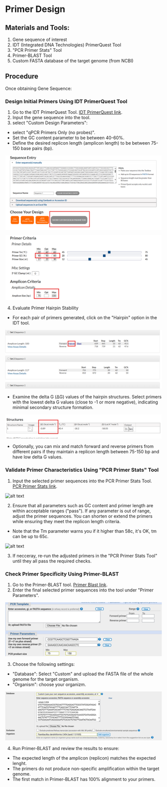 

# Primer Design

## Materials and Tools:
1. Gene sequence of interest
2. IDT (Integrated DNA Technologies) PrimerQuest Tool 
3. "PCR Primer Stats" Tool 
4. Primer-BLAST Tool 
5. Custom FASTA database of the target genome (from NCBI)
## Procedure

Once obtaining Gene Sequence:

### Design Initial Primers Using IDT PrimerQuest Tool

1. Go to the IDT PrimerQuest Tool. [IDT PrimerQuest link](https://eu.idtdna.com/pages/tools/primerquest?returnurl=%2FPrimerQuest%2FHome%2FIndex).
2. Input the gene sequence into the tool.
3. select "Custom Design Parameters": 
- select "qPCR Primers Only (no probes)".
- Set the GC content parameter to be between 40-60%.
- Define the desired replicon length (amplicon length) to be between 75-150 base pairs (bp).

![alt text](Notebook_posts/images/idt1.png)

![alt text](Notebook_posts/images/idt2.png)

4. Evaluate Primer Hairpin Stability

- For each pair of primers generated, click on the "Hairpin" option in the IDT tool.

![alt text](Notebook_posts/images/idt3.png)

- Examine the delta G (ΔG) values of the hairpin structures. Select primers with the lowest delta G values (close to -1 or more negative), indicating minimal secondary structure formation.

![alt text](Notebook_posts/images/idt4.png)

- Optionally, you can mix and match forward and reverse primers from different pairs if they maintain a replicon length between 75-150 bp and have low delta G values.







### Validate Primer Characteristics Using "PCR Primer Stats" Tool

1. Input the selected primer sequences into the PCR Primer Stats Tool. [PCR Primer Stats link](https://www.bioinformatics.org/sms2/pcr_primer_stats.html).

![alt text](Notebook_posts/images/stat1.png)

2. Ensure that all parameters such as GC content and primer length are within acceptable ranges ("pass").
If any parameter is out of range, adjust the primer sequences. You can shorten or extend the primers while ensuring they meet the replicon length criteria.
 - Note that the Tm parameter warns you if it higher than 58c, it's OK, tm can be up to 65c.

![alt text](Notebook_posts/images/stat1.png)

3. If necceray, re-run the adjusted primers in the "PCR Primer Stats Tool" until they all pass the required checks.


### Check Primer Specificity Using Primer-BLAST

 1. Go to the Primer-BLAST tool. [Primer Blast link](https://www.ncbi.nlm.nih.gov/tools/primer-blast/index.cgi?LINK_LOC=reset).
2. Enter the final selected primer sequences into the tool under "Primer Parameters".

![alt text](Notebook_posts/images/blast1.png)

3. Choose the following settings:
 - "Database": Select "Custom" and upload the FASTA file of the whole genome for the target organism.
 - "Organism": choose your organizm.

![alt text](Notebook_posts/images/blast2.png)

4. Run Primer-BLAST and review the results to ensure:
- The expected length of the amplicon (replicon) matches the expected lenght.
- The primers do not produce non-specific amplification within the target genome.
- The first match in Primer-BLAST has 100% alignment to your primers.




